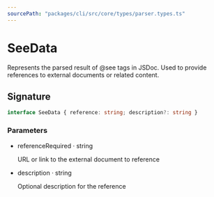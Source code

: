```yaml
---
sourcePath: "packages/cli/src/core/types/parser.types.ts"
---
```


# SeeData

 
Represents the parsed result of @see tags in JSDoc. Used to provide references to external documents or related content.


## Signature

```typescript
interface SeeData { reference: string; description?: string }
```

### Parameters

<ul class="post-parameters-ul">
  <li class="post-parameters-li post-parameters-li-root">
    <span class="post-parameters--name">reference</span><span class="post-parameters--required">Required</span> · <span class="post-parameters--type">string</span>
    <br/>
    <p class="post-parameters--description">URL or link to the external document to reference</p>
  </li>
  <li class="post-parameters-li post-parameters-li-root">
    <span class="post-parameters--name">description</span> · <span class="post-parameters--type">string</span>
    <br/>
    <p class="post-parameters--description">Optional description for the reference</p>
  </li>
</ul>
